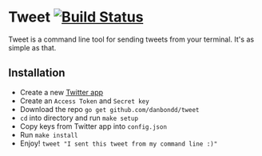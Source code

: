 # Tweet [![Build Status](https://travis-ci.org/danbondd/tweet.svg?branch=master)](https://travis-ci.org/danbondd/tweet)

Tweet is a command line tool for sending tweets from your terminal. It's as simple as that.

## Installation

* Create a new [Twitter app](https://apps.twitter.com/)
* Create an `Access Token` and `Secret key`
* Download the repo `go get github.com/danbondd/tweet`
* `cd` into directory and run `make setup`
* Copy keys from Twitter app into `config.json`
* Run `make install`
* Enjoy! `tweet "I sent this tweet from my command line :)"`
